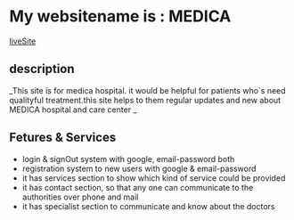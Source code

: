# My websitename is : MEDICA
[liveSite](https://medica-32265.web.app/home)

## description
_This site is for medica hospital. it would be helpful for patients who`s need qualityful treatment.this site helps to them regular updates and new about MEDICA hospital and care center _


## Fetures & Services
- login & signOut system with google, email-password both
- registration system to new users with google & email-password
- it has services section to show which kind of service could be provided
- it has contact section, so that any one can communicate to the authorities over phone and mail
- it has specialist section to communicate and know about the doctors